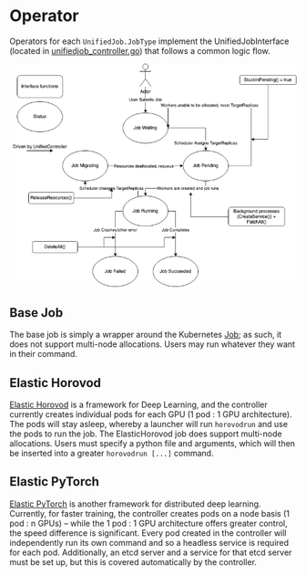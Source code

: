 # Operator 

Operators for each ```UnifiedJob.JobType``` implement the UnifiedJobInterface (located in [unifiedjob_controller.go](../../controllers/unifiedjob_controller.go)) that follows a common logic flow. 

![Job Flow](../images/JobFlowChart.png)

## Base Job 

The base job is simply a wrapper around the Kubernetes [Job](https://kubernetes.io/docs/concepts/workloads/controllers/job/); as such, it does not support multi-node allocations. Users may run whatever they want in their command. 

## Elastic Horovod 

[Elastic Horovod](https://horovod.readthedocs.io/en/stable/elastic_include.html) is a framework for Deep Learning, and the controller currently creates individual pods for each GPU (1 pod : 1 GPU architecture). The pods will stay asleep, whereby a launcher will run ```horovodrun``` and use the pods to run the job. The ElasticHorovod job does support multi-node allocations. Users must specify a python file and arguments, which will then be inserted into a greater ```horovodrun [...]``` command. 

## Elastic PyTorch 

[Elastic PyTorch](https://pytorch.org/elastic/0.1.0rc2/overview.html) is another framework for distributed deep learning. Currently, for faster training, the controller creates pods on a node basis (1 pod : n GPUs) – while the 1 pod : 1 GPU architecture offers greater control, the speed difference is significant. Every pod created in the controller will independently run its own command and so a headless service is required for each pod. Additionally, an etcd server and a service for that etcd server must be set up, but this is covered automatically by the controller. 
